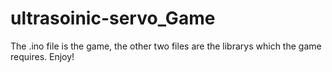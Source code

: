 # ultrasoinic-servo_Game
The .ino file is the game, the other two files are the librarys which the game requires. Enjoy!

